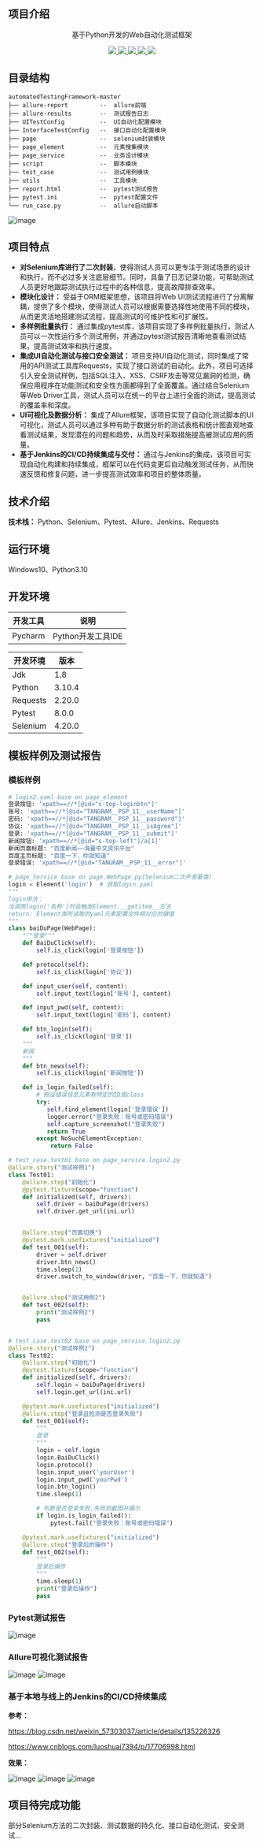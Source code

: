 ##                                               项目介绍

<p align=center>
   基于Python开发的Web自动化测试框架
</p>



<p align="center">
   <a target="_blank" href="https://github.com/iAmAnyus/webAutomatedTestingFramework">
      <img src="https://img.shields.io/badge/Python-3.10-blue"/>
      <img src="https://img.shields.io/badge/Selenium-4.20.0-green"/>
      <img src="https://img.shields.io/badge/Allure-2.11.0-yellow"/>
      <img src="https://img.shields.io/badge/Requests-2.20.0-red"/>
      <img src="https://img.shields.io/badge/Pytest-8.0.0-green"/>
   </a>
</p>


## 目录结构

```
automatedTestingFramework-master
├── allure-report         --  allure前端
├── allure-results        --  测试报告日志
├── UITestConfig          --  UI自动化配置模块
├── InterfaceTestConfig   --  接口自动化配置模块
├── page                  --  selenium封装模块
├── page_element          --  元素搜集模块
├── page_service          --  业务设计模块
├── script                --  脚本模块
├── test_case             --  测试用例模块
├── utils                 --  工具模块
├── report.html           --  pytest测试报告
├── pytest.ini            --  pytest配置文件
└── run_case.py           --  allure启动脚本
```
![image](https://github.com/iAmAnyus/webAutomatedTestingFramework/assets/130461533/4aeb8b57-c935-4b91-a0b7-eee7fd28e4d5)

## 项目特点

- **对Selenium库进行了二次封装**，使得测试人员可以更专注于测试场景的设计和执行，而不必过多关注底层细节。同时，具备了日志记录功能，可帮助测试人员更好地跟踪测试执行过程中的各种信息，提高故障排查效率。
- **模块化设计：** 受益于ORM框架思想，该项目将Web UI测试流程进行了分离解耦，提供了多个模块，使得测试人员可以根据需要选择性地使用不同的模块，从而更灵活地搭建测试流程，提高测试的可维护性和可扩展性。
- **多样例批量执行：** 通过集成pytest库，该项目实现了多样例批量执行，测试人员可以一次性运行多个测试用例，并通过pytest测试报告清晰地查看测试结果，提高测试效率和执行速度。
- **集成UI自动化测试与接口安全测试：** 项目支持UI自动化测试，同时集成了常用的API测试工具库Requests，实现了接口测试的自动化。此外，项目可选择引入安全测试样例，包括SQL注入、XSS、CSRF攻击等常见漏洞的检测，确保应用程序在功能测试和安全性方面都得到了全面覆盖。通过结合Selenium等Web Driver工具，测试人员可以在统一的平台上进行全面的测试，提高测试的覆盖率和深度。
- **UI可视化及数据分析：** 集成了Allure框架，该项目实现了自动化测试脚本的UI可视化，测试人员可以通过多种有助于数据分析的测试表格和统计图直观地查看测试结果，发现潜在的问题和趋势，从而及时采取措施提高被测试应用的质量。
- **基于Jenkins的CI/CD持续集成与交付：** 通过与Jenkins的集成，该项目可实现自动化构建和持续集成，框架可以在代码变更后自动触发测试任务，从而快速反馈和修复问题，进一步提高测试效率和项目的整体质量。

  
## 技术介绍

**技术栈：** Python、Selenium、Pytest、Allure、Jenkins、Requests

## 运行环境

Windows10、Python3.10

## 开发环境

| 开发工具 | 说明              |
| -------- | ----------------- |
| Pycharm  | Python开发工具IDE |

| 开发环境 | 版本   |
| -------- | ------ |
| Jdk      | 1.8    |
| Python   | 3.10.4 |
| Requests | 2.20.0 |
| Pytest   | 8.0.0  |
| Selenium | 4.20.0 |

## 模板样例及测试报告
### 模板样例
```python
# login2.yaml base on page_element
登录按钮: 'xpath==//*[@id="s-top-loginbtn"]'
账号: 'xpath==//*[@id="TANGRAM__PSP_11__userName"]'
密码: 'xpath==//*[@id="TANGRAM__PSP_11__password"]'
协议: 'xpath==//*[@id="TANGRAM__PSP_11__isAgree"]'
登录: 'xpath==//*[@id="TANGRAM__PSP_11__submit"]'
新闻按钮: 'xpath==//*[@id="s-top-left"]/a[1]'
新闻页面标题: "百度新闻——海量中文资讯平台"
百度主页标题: "百度一下，你就知道"
登录错误: 'xpath==//*[@id="TANGRAM__PSP_11__error"]'

# page_Service base on page.WebPage.py(Selenium二次开发基类)
login = Element('login')  # 获取login.yaml
"""
login用法：
当调用login['名称']时会触发Element.__getitem__方法
return: Element类所读取的yaml元素配置文件相对应的键值
"""
class baiDuPage(WebPage):
    """登录"""
    def BaiDuClick(self):
        self.is_click(login['登录按钮'])

    def protocol(self):
        self.is_click(login['协议'])

    def input_user(self, content):
        self.input_text(login['账号'], content)

    def input_pwd(self, content):
        self.input_text(login['密码'], content)

    def btn_login(self):
        self.is_click(login['登录'])
    """
    新闻
    """
    def btn_news(self):
        self.is_click(login['新闻按钮'])

    def is_login_failed(self):
        # 假设错误信息元素有特定的ID或class
        try:
           self.find_element(login['登录错误'])
           logger.error("登录失败：账号或密码错误")
           self.capture_screenshot("登录失败")
           return True
        except NoSuchElementException:
            return False

# test_case.test01 base on page_service.login2.py
@allure.story("测试样例1")
class Test01:
    @allure.step("初始化")
    @pytest.fixture(scope="function")
    def initialized(self, drivers):
        self.driver = baiDuPage(drivers)
        self.driver.get_url(ini.url)


    @allure.step("页面切换")
    @pytest.mark.usefixtures("initialized")
    def test_001(self):
        driver = self.driver
        driver.btn_news()
        time.sleep(1)
        driver.switch_to_window(driver, "百度一下，你就知道")


    @allure.step("测试用例2")
    def test_002(self):
        print("测试样例2")
        pass


# test_case.test02 base on page_service.login2.py
@allure.story("测试样例2")
class Test02:
    @allure.step("初始化")
    @pytest.fixture(scope="function")
    def initialized(self, drivers):
        self.login = baiDuPage(drivers)
        self.login.get_url(ini.url)

    @pytest.mark.usefixtures("initialized")
    @allure.step("登录且检测是否登录失败")
    def test_001(self):
        """
        登录
        """
        login = self.login
        login.BaiDuClick()
        login.protocol()
        login.input_user('yourUser')
        login.input_pwd('yourPwd')
        login.btn_login()
        time.sleep(1)

        # 判断是否登录失败,失败则截图并展示
        if login.is_login_failed():
            pytest.fail("登录失败：账号或密码错误")

    @pytest.mark.usefixtures("initialized")
    @allure.step("登录后的操作")
    def test_002(self):
        """
        登录后操作
        """
        time.sleep(1)
        print("登录后操作")
        pass
```
### Pytest测试报告
![image](https://github.com/iAmAnyus/webAutomatedTestingFramework/assets/130461533/e0c92d6e-3fe8-4246-b52e-8ffe93803c73)

### Allure可视化测试报告
![image](https://github.com/iAmAnyus/webAutomatedTestingFramework/assets/130461533/8bb2ace2-a7ea-4cdb-9b3d-b882a041370c)
![image](https://github.com/iAmAnyus/webAutomatedTestingFramework/assets/130461533/88a1a019-7cdb-4fea-bdc0-db52365557b4)


### 基于本地与线上的Jenkins的CI/CD持续集成
**参考：**

https://blog.csdn.net/weixin_57303037/article/details/135226326

https://www.cnblogs.com/luoshuai7394/p/17706998.html

**效果：**

![image](https://github.com/iAmAnyus/webAutomatedTestingFramework/assets/130461533/a89b6366-9aa8-439a-a6a8-118f33758757)
![image](https://github.com/iAmAnyus/webAutomatedTestingFramework/assets/130461533/ad9c5a55-e922-46ee-9ccc-ee5a28ca0289)
![image](https://github.com/iAmAnyus/webAutomatedTestingFramework/assets/130461533/18ab6c5a-839a-428d-a366-0a0e65e5bbfe)

## 项目待完成功能
部分Selenium方法的二次封装、测试数据的持久化、接口自动化测试、安全测试...
